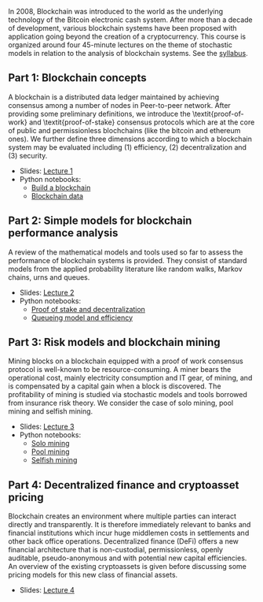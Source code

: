 In 2008, Blockchain was introduced to the world as the underlying technology of the Bitcoin electronic cash system. After more than a decade of development, various blockchain systems have been proposed with application going beyond the creation of a cryptocurrency. This course is organized around four 45-minute lectures on the theme of stochastic models in relation to the analysis of blockchain systems. See the [syllabus](/Syllabus/BLOCKASTICS_syllabus.pdf).

## Part 1: Blockchain concepts
A blockchain is a distributed data ledger maintained by achieving consensus among a number of nodes in Peer-to-peer network. After providing some preliminary definitions, we introduce the \textit{proof-of-work} and \textit{proof-of-stake} consensus protocols which are at the core of public and permissionless blochchains (like the bitcoin and ethereum ones). We further define three dimensions according to which a blockchain system may be evaluated including (1) efficiency, (2) decentralization and (3) security.

* Slides: [Lecture 1](/Slides/Lecture1/blockastics_lec_1.pdf)     
* Python notebooks: 
	- [Build a blockchain](/Python/lecture1_build_blockchain.ipynb)
	- [Blockchain data](/Python/Lecture1_blockchain_data.ipynb)


## Part 2: Simple models for blockchain performance analysis
A review of the mathematical models and tools used so far to assess the performance of blockchain systems is provided. They consist of standard models from the applied probability literature like random walks, Markov chains, urns and queues.

* Slides: [Lecture 2](/Slides/Lecture2/blockastics_lec_2.pdf)     
* Python notebooks: 
	- [Proof of stake and decentralization](/Python/lecture_2_POS_Decentralization.ipynb)
	- [Queueing model and efficiency](/Python/lecture_2_Efficiency.ipynb)


## Part 3: Risk models and blockchain mining
Mining blocks on a blockchain equipped with a proof of work consensus protocol is well-known to be resource-consuming. A miner bears the operational cost, mainly
electricity consumption and IT gear, of mining, and is compensated by a capital gain when a block is discovered. The profitability of mining is studied via stochastic models and tools borrowed from insurance risk theory. We consider the case of solo mining, pool mining and selfish mining.  

* Slides: [Lecture 3](/Slides/Lecture3/blockastics_lec_3.pdf)     
* Python notebooks: 
	- [Solo mining](/Python/Lecture3_solo_mining.ipynb)
	- [Pool mining](/Python/Lecture3_mining_pool.ipynb)
	- [Selfish mining](/Python/Lecture3_selfish_mining.ipynb)  


## Part 4: Decentralized finance and cryptoasset pricing
Blockchain creates an environment where multiple parties can interact directly and transparently. It is therefore immediately relevant to banks and financial institutions which incur huge middlemen costs in settlements and other back office operations. Decentralized finance (DeFi) offers a new financial architecture that is non-custodial, permissionless, openly auditable, pseudo-anonymous and with potential new capital efficiencies. An overview of the existing cryptoassets is given before discussing some pricing models for this new class of financial assets.

* Slides: [Lecture 4](/Slides/Lecture4/blockastics_lec_4.pdf)     

